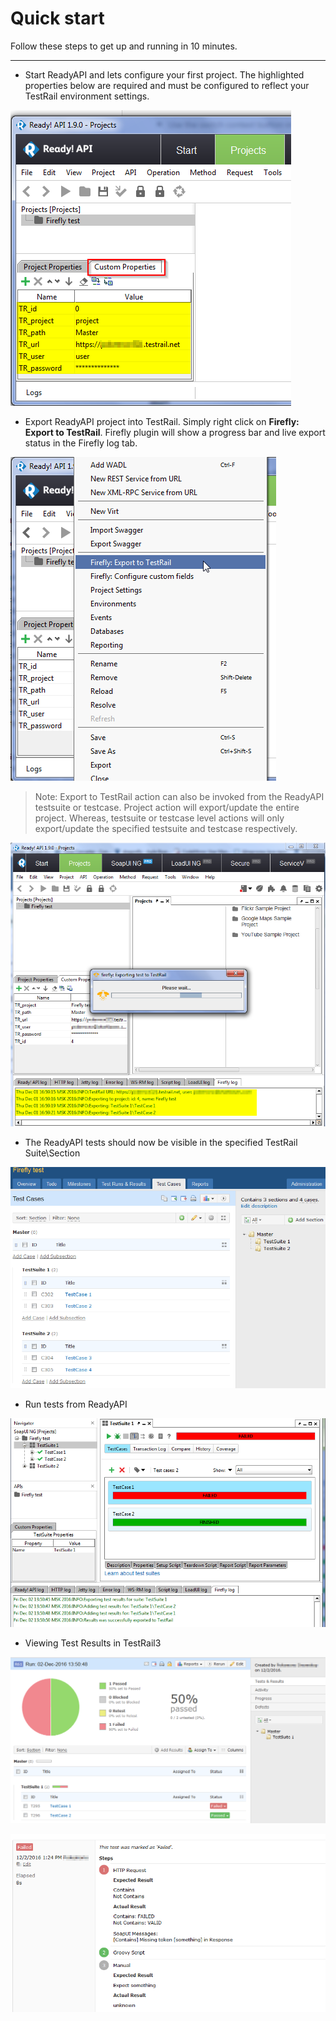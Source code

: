 
# Quick start
Follow these steps to get up and running in 10 minutes.

------------------------------------------------------------


*	Start ReadyAPI and lets configure your first project. The highlighted properties below are required and must be configured to reflect your TestRail environment settings.

![""](images/project-properties.png "Project properties")

*	Export ReadyAPI project into TestRail. Simply right click on **Firefly: Export to TestRail**.
Firefly plugin will show a progress bar and live export status in the Firefly log tab.

![""](images/export-project-1.png "Exporting project")  

> Note: Export to TestRail action can also be invoked from the ReadyAPI testsuite or testcase. Project action will export/update the entire project. Whereas, testsuite or testcase level actions will only export/update the specified testsuite and testcase respectively.

![""](images/export-project-2.png "Exporting project")


*	The ReadyAPI tests should now be visible in the specified TestRail Suite\Section

![""](images/export-project-3.png "Exporting project")

*	Run tests from ReadyAPI

![""](images/export-results-1.png "Exporting test results")

*	Viewing Test Results in TestRail3

![""](images/export-results-2.png "Exporting test results")

![""](images/export-results-3.png "Exporting test results")
